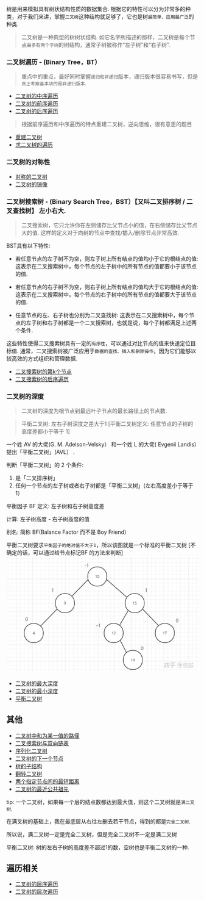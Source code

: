 树是用来模拟具有树状结构性质的数据集合. 根据它的特性可以分为非常多的种类，对于我们来讲，掌握`二叉树`这种结构就足够了，它也是树`最简单、应用最广泛`的种类. 

> 二叉树是一种典型的树树状结构. 如它名字所描述的那样，二叉树是每个节点`最多有两个子树`的树结构，通常子树被称作“左子树”和“右子树”. 

### 二叉树遍历 - (Binary Tree，BT）
> 重点中的重点，最好同时掌握`递归和非递归`版本，递归版本很容易书写，但是`真正考察基本功的是非递归版本`. 

- [二叉树的中序遍历](./二叉树/leetcode+字节-二叉树的中序遍历.md)
- [二叉树的前序遍历](./二叉树/leetcode+字节-二叉树的前序遍历.md)
- [二叉树的后序遍历](./二叉树/leetcode+字节-二叉树的后序遍历.md)


> 根据前序遍历和中序遍历的特点重建二叉树，逆向思维，很有意思的题目
- [重建二叉树](./二叉树/leetcode-重建二叉树.md)
- [求二叉树的遍历](./二叉树/求二叉树的遍历.md)

### 二叉树的对称性

- [对称的二叉树](./二叉树/leetcode+剑指-对称的二叉树.md)
- [二叉树的镜像](./二叉树/二叉树的镜像.md)

### 二叉树搜索树 - (Binary Search Tree，BST）【又叫二叉排序树 / 二叉查找树】 左小右大. 

> 二叉搜索树，它只允许你在左侧储存比父节点小的值，在右侧储存比父节点大的值. 这样的定义对于向树的节点中查找/插入/删除节点非常高效. 

BST具有以下特性: 
- 若任意节点的左子树不为空，则左子树上所有结点的值均小于它的根结点的值: 这表示在二叉搜索树中，每个节点的左子树中的所有节点的值都要小于该节点的值. 

- 若任意节点的右子树不为空，则右子树上所有结点的值均大于它的根结点的值: 这表示在二叉搜索树中，每个节点的右子树中的所有节点的值都要大于该节点的值. 

- 任意节点的左、右子树也分别为二叉查找树: 这表示在二叉搜索树中，每个节点的左子树和右子树都是一个二叉搜索树，也就是说，每个子树都满足上述两个条件. 

这些特性使得二叉搜索树具有一定的`有序性`，可以通过对比节点的值来快速定位目标值. 通常，二叉搜索树被广泛应用于`数据的查找、插入和删除操作`，因为它们能够以较高效的方式组织和管理数据. 

- [二叉搜索树的第k个节点](./二叉树/leetcode+tx-二叉搜索树的第k个节点.md)
- [二叉搜索树的后序遍历](./二叉树/二叉搜索树的后序遍历.md)

### 二叉树的深度

> 二叉树的深度为根节点到最远叶子节点的最长路径上的节点数. 

> 平衡二叉树: 左右子树深度之差大于1 [平衡二叉树定义: 任意节点的子树的高度差都小于等于 1]

一个姓 AV 的大佬(G. M. Adelson-Velsky） 和一个姓 L 的大佬( Evgenii Landis）提出「平衡二叉树」(AVL） . 

判断「平衡二叉树」的 2 个条件: 

1. 是「二叉排序树」
2. 任何一个节点的左子树或者右子树都是「平衡二叉树」(左右高度差小于等于 1）


平衡因子 BF
定义: 左子树和右子树高度差

计算: 左子树高度 - 右子树高度的值

别名: 简称 BF(Balance Factor 而不是 Boy Friend）

平衡二叉树要求`平衡因子的绝对值不大于1`，所以该图就是一个标准的平衡二叉树 [不确定的话，可以通过给节点标记BF 的方法来判断]
![Alt text](image.png)

- [二叉树的最大深度](./二叉树/leetcode+tx-二叉树的最大深度.md)
- [二叉树的最小深度](./二叉树/二叉树的最小深度.md)
- [平衡二叉树](./二叉树/平衡二叉树.md)


## 其他

- [二叉树中和为某一值的路径](./二叉树/leetcode+字节二叉树中和为某一值的路径.md)
- [二叉搜索树与双向链表](./二叉树/剑指-二叉搜索树与双向链表.md)
- [序列化二叉树](./二叉树/序列化二叉树.md)
- [二叉树的下一个节点](./二叉树/二叉树的下一个节点.md)
- [树的子结构](./二叉树/树的子结构.md)
- [翻转二叉树](./二叉树/leetcode-翻转二叉树.md)
- [两个指定节点间的最短距离](./二叉树/字节-两个指定节点间的最短距离.md)
- [二叉树的最近公共祖先](./二叉树/leetcode-二叉树的最近公共祖先.md)

tip: 一个二叉树，如果每一个层的结点数都达到最大值，则这个二叉树就是`满二叉树`. 

在满叉树的基础上，我在最底层从右往左删去若干节点，得到的都是`完全二叉树`. 

所以说，满二叉树一定是完全二叉树，但是完全二叉树不一定是满二叉树

平衡二叉树: 树的左右子树的高度差不超过1的数，空树也是平衡二叉树的一种. 

## 遍历相关

- [二叉树的层序遍历](./二叉树/leetcode+字节-二叉树的层序遍历.md)
- [二叉树的层次遍历](./二叉树/leetcode-二叉树的层次遍历.md)

